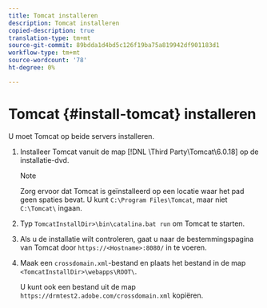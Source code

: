 ```yaml
---
title: Tomcat installeren
description: Tomcat installeren
copied-description: true
translation-type: tm+mt
source-git-commit: 89bdda1d4bd5c126f19ba75a819942df901183d1
workflow-type: tm+mt
source-wordcount: '78'
ht-degree: 0%

---
```



# Tomcat {#install-tomcat} installeren

U moet Tomcat op beide servers installeren.
1. Installeer Tomcat vanuit de map [!DNL \Third Party\Tomcat\6.0.18\] op de installatie-dvd.

   >[!NOTE]
   >
   >Zorg ervoor dat Tomcat is geïnstalleerd op een locatie waar het pad geen spaties bevat. U kunt `C:\Program Files\Tomcat`, maar niet `C:\Tomcat\` ingaan.

1. Typ `TomcatInstallDir>\bin\catalina.bat run` om Tomcat te starten.
1. Als u de installatie wilt controleren, gaat u naar de bestemmingspagina van Tomcat door `https://<Hostname>:8080/` in te voeren.
1. Maak een `crossdomain.xml`-bestand en plaats het bestand in de map `<TomcatInstallDir>\webapps\ROOT\`.

   U kunt ook een bestand uit de map `https://drmtest2.adobe.com/crossdomain.xml` kopiëren.
